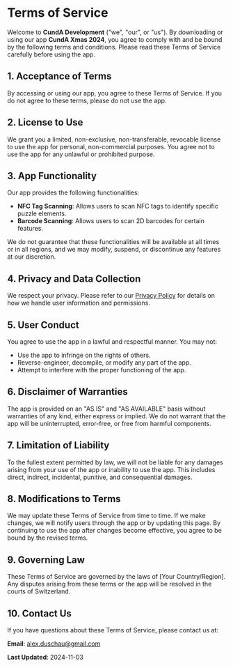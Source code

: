 # Terms of Service

Welcome to **CundA Development** ("we", "our", or "us"). By downloading or using our app **CundA Xmas 2024**, you agree to comply with and be bound by the following terms and conditions. Please read these Terms of Service carefully before using the app.

## 1. Acceptance of Terms

By accessing or using our app, you agree to these Terms of Service. If you do not agree to these terms, please do not use the app.

## 2. License to Use

We grant you a limited, non-exclusive, non-transferable, revocable license to use the app for personal, non-commercial purposes. You agree not to use the app for any unlawful or prohibited purpose.

## 3. App Functionality

Our app provides the following functionalities:

- **NFC Tag Scanning**: Allows users to scan NFC tags to identify specific puzzle elements.
- **Barcode Scanning**: Allows users to scan 2D barcodes for certain features.

We do not guarantee that these functionalities will be available at all times or in all regions, and we may modify, suspend, or discontinue any features at our discretion.

## 4. Privacy and Data Collection

We respect your privacy. Please refer to our [Privacy Policy](./privacy-policy.md) for details on how we handle user information and permissions.

## 5. User Conduct

You agree to use the app in a lawful and respectful manner. You may not:

- Use the app to infringe on the rights of others.
- Reverse-engineer, decompile, or modify any part of the app.
- Attempt to interfere with the proper functioning of the app.

## 6. Disclaimer of Warranties

The app is provided on an "AS IS" and "AS AVAILABLE" basis without warranties of any kind, either express or implied. We do not warrant that the app will be uninterrupted, error-free, or free from harmful components.

## 7. Limitation of Liability

To the fullest extent permitted by law, we will not be liable for any damages arising from your use of the app or inability to use the app. This includes direct, indirect, incidental, punitive, and consequential damages.

## 8. Modifications to Terms

We may update these Terms of Service from time to time. If we make changes, we will notify users through the app or by updating this page. By continuing to use the app after changes become effective, you agree to be bound by the revised terms.

## 9. Governing Law

These Terms of Service are governed by the laws of [Your Country/Region]. Any disputes arising from these terms or the app will be resolved in the courts of Switzerland.

## 10. Contact Us

If you have questions about these Terms of Service, please contact us at:

**Email**: <alex.duschau@gmail.com>

**Last Updated**: 2024-11-03
